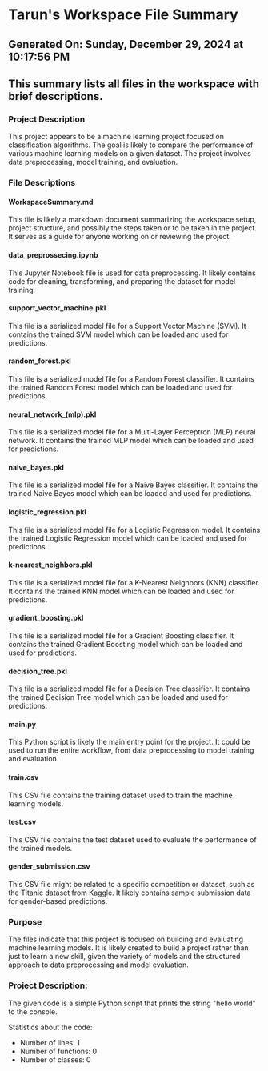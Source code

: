 # Tarun's Workspace File Summary
## Generated On: Sunday, December 29, 2024 at 10:17:56 PM
This summary lists all files in the workspace with brief descriptions.
---
### Project Description
This project appears to be a machine learning project focused on classification algorithms. The goal is likely to compare the performance of various machine learning models on a given dataset. The project involves data preprocessing, model training, and evaluation.

### File Descriptions

#### WorkspaceSummary.md
This file is likely a markdown document summarizing the workspace setup, project structure, and possibly the steps taken or to be taken in the project. It serves as a guide for anyone working on or reviewing the project.

#### data_preprossecing.ipynb
This Jupyter Notebook file is used for data preprocessing. It likely contains code for cleaning, transforming, and preparing the dataset for model training.

#### support_vector_machine.pkl
This file is a serialized model file for a Support Vector Machine (SVM). It contains the trained SVM model which can be loaded and used for predictions.

#### random_forest.pkl
This file is a serialized model file for a Random Forest classifier. It contains the trained Random Forest model which can be loaded and used for predictions.

#### neural_network_(mlp).pkl
This file is a serialized model file for a Multi-Layer Perceptron (MLP) neural network. It contains the trained MLP model which can be loaded and used for predictions.

#### naive_bayes.pkl
This file is a serialized model file for a Naive Bayes classifier. It contains the trained Naive Bayes model which can be loaded and used for predictions.

#### logistic_regression.pkl
This file is a serialized model file for a Logistic Regression model. It contains the trained Logistic Regression model which can be loaded and used for predictions.

#### k-nearest_neighbors.pkl
This file is a serialized model file for a K-Nearest Neighbors (KNN) classifier. It contains the trained KNN model which can be loaded and used for predictions.

#### gradient_boosting.pkl
This file is a serialized model file for a Gradient Boosting classifier. It contains the trained Gradient Boosting model which can be loaded and used for predictions.

#### decision_tree.pkl
This file is a serialized model file for a Decision Tree classifier. It contains the trained Decision Tree model which can be loaded and used for predictions.

#### main.py
This Python script is likely the main entry point for the project. It could be used to run the entire workflow, from data preprocessing to model training and evaluation.

#### train.csv
This CSV file contains the training dataset used to train the machine learning models.

#### test.csv
This CSV file contains the test dataset used to evaluate the performance of the trained models.

#### gender_submission.csv
This CSV file might be related to a specific competition or dataset, such as the Titanic dataset from Kaggle. It likely contains sample submission data for gender-based predictions.

### Purpose
The files indicate that this project is focused on building and evaluating machine learning models. It is likely created to build a project rather than just to learn a new skill, given the variety of models and the structured approach to data preprocessing and model evaluation. 
### Project Description:
 The given code is a simple Python script that prints the string "hello world" to the console. 

Statistics about the code:
- Number of lines: 1
- Number of functions: 0
- Number of classes: 0
